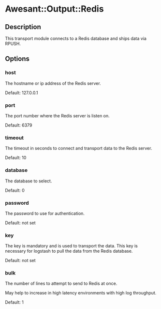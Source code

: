 # Awesant::Output::Redis

## Description

This transport module connects to a Redis database and ships data via RPUSH.

## Options

### host

The hostname or ip address of the Redis server.

Default: 127.0.0.1

### port

The port number where the Redis server is listen on.

Default: 6379

### timeout

The timeout in seconds to connect and transport data to the Redis server.

Default: 10

### database

The database to select.

Default: 0

### password

The password to use for authentication.

Default: not set

### key 

The key is mandatory and is used to transport the data. This key is necessary for logstash to pull the data from the Redis database.

Default: not set

### bulk

The number of lines to attempt to send to Redis at once.

May help to increase in high latency environments with high log throughput.

Default: 1

